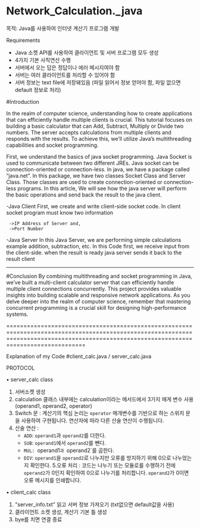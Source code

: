 # Network_Calculation._java


목적: Java를 사용하여 인터넷 계산기 프로그램 개발

Requirements 

- Java 소켓 API를 사용하여 클라이언트 및 서버 프로그램 모두 생성
-	4가지 기본 사칙연산 수행
-	서버에서 오는 답은 정답이나 에러 메시지여야 함
-	서버는 여러 클라이언트를 처리할 수 있어야 함
-	서버 정보는 text file에 저장돼있음 (파일 읽어서 정보 얻어야 함, 파일 없으면 default 정보로 처리)

#Introduction

In the realm of computer science, understanding how to create applications that can efficiently handle multiple clients is crucial. 
This tutorial focuses on building a basic calculator that can Add, Subtract, Multiply or Divide two numbers. The server accepts
calculations from multiple clients and responds with the results. To achieve this, we’ll utilize Java’s multithreading capabilities and socket programming.

First, we understand the basics of java socket programming. Java Socket is used to communicate between two different JREs. 
Java socket can be connection-oriented or connection-less. In java, we have a package called “java.net”. In this package, 
we have two classes Socket Class and Server Class. Those classes are used to create connection-oriented or connection-less programs.
In this article, We will see how the java server will perform the basic operations and send back the result to the java client.


-Java Client
First, we create and write client-side socket code. In client socket program must know two information

     ->IP Address of Server and,
     ->Port Number

-Java Server
In this Java Server, we are performing simple calculations example addition, subtraction, etc. In this Code 
first, we receive input from the client-side. when the result is ready java server sends it back to the result client

-----------------------------------------------------------------------------------------------------------------------------------------------------------------------------------------
#Conclusion
By combining multithreading and socket programming in Java, we’ve built a multi-client calculator server that 
can efficiently handle multiple client connections concurrently. This project provides valuable insights into building 
scalable and responsive network applications. As you delve deeper into the realm of computer science, remember that
mastering concurrent programming is a crucial skill for designing high-performance systems.



=========================================================================================================================================================================================

Explanation of my Code
#client_calc.java / server_calc.java 

PROTOCOL
 	
•	server_calc class
1. 서버소켓 생성
2. calculation 클래스 내부에는 calculation이라는 메서드에서 3가지 매게 변수 사용 (operand1, operand2, operator)
3. Switch 문 : 계산기의 핵심 논리는 `operator` 매개변수를 기반으로 하는 스위치 문을 사용하여 구현됩니다. 연산자에 따라 다른 산술 연산이 수행됩니다.
4. 산술 연산 : 
   - `ADD`: `operand1`과 `operand2`를 더한다.
   - `SUB`: `operand1`에서 `operand2`를 뺀다.
   - `MUL: `operand1`과 `operand2`를 곱한다.
   - `DIV`: `operand1`을 `operand2`로 나누지만 오류를 방지하기 위해 0으로 나누었는지 확인한다.
5.오류 처리 : 코드는 나누기 또는 모듈로를 수행하기 전에 `operand2`가 0인지 확인하여 0으로 나누기를 처리합니다. `operand2`가 0이면 오류 메시지를 인쇄합니다.

•	client_calc class
1. "server_info.txt" 읽고 서버 정보 가져오기 (txt없으면 default값을 사용)
2. 클라이언트 소켓 생성, 계산기 기본 틀 생성
3. bye를 치면 연결 종료
